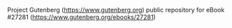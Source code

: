 Project Gutenberg (https://www.gutenberg.org) public repository for eBook #27281 (https://www.gutenberg.org/ebooks/27281)
